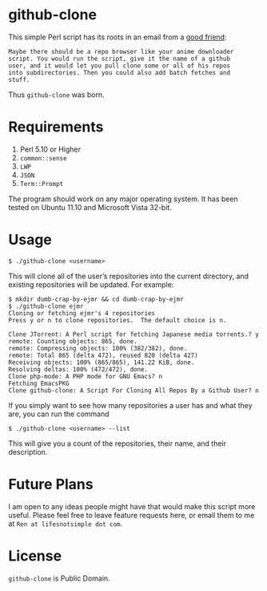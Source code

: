 # github-clone

This simple Perl script has its roots in an email from a
[good friend](https://github.com/richardcpeterson):

    Maybe there should be a repo browser like your anime downloader
    script. You would run the script, give it the name of a github
    user, and it would let you pull clone some or all of his repos
    into subdirectories. Then you could also add batch fetches and
    stuff.

Thus `github-clone` was born.

# Requirements

1. Perl 5.10 or Higher
2. `common::sense`
3. `LWP`
4. `JSON`
5. `Term::Prompt`

The program should work on any major operating system. It has been tested
on Ubuntu 11.10 and Microsoft Vista 32-bit.

# Usage

    $ ./github-clone <username>

This will clone all of the user’s repositories into the current
directory, and existing repositories will be updated.  For example:

    $ mkdir dumb-crap-by-ejmr && cd dumb-crap-by-ejmr
    $ ./github-clone ejmr
    Cloning or fetching ejmr's 4 repositories
    Press y or n to clone repositories.  The default choice is n.

    Clone JTorrent: A Perl script for fetching Japanese media torrents.? y
    remote: Counting objects: 865, done.
    remote: Compressing objects: 100% (382/382), done.
    remote: Total 865 (delta 472), reused 820 (delta 427)
    Receiving objects: 100% (865/865), 141.22 KiB, done.
    Resolving deltas: 100% (472/472), done.
    Clone php-mode: A PHP mode for GNU Emacs? n
    Fetching EmacsPKG
    Clone github-clone: A Script For Cloning All Repos By a Github User? n

If you simply want to see how many repositories a user has and what
they are, you can run the command

    $ ./github-clone <username> --list

This will give you a count of the repositories, their name, and their
description.

# Future Plans

I am open to any ideas people might have that would make this script
more useful.  Please feel free to leave feature requests here, or
email them to me at `Ren at lifesnotsimple dot com`.

# License

`github-clone` is Public Domain.
